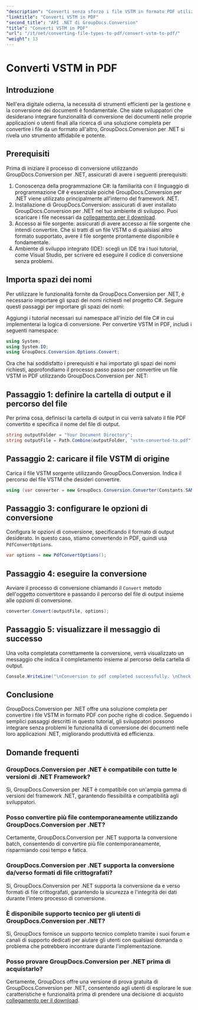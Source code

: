 ```yaml
---
"description": "Converti senza sforzo i file VSTM in formato PDF utilizzando GroupDocs.Conversion per .NET. Semplifica il tuo processo di gestione dei documenti con facilità."
"linktitle": "Converti VSTM in PDF"
"second_title": "API .NET di GroupDocs.Conversion"
"title": "Converti VSTM in PDF"
"url": "/it/net/converting-file-types-to-pdf/convert-vstm-to-pdf/"
"weight": 13
---
```


# Converti VSTM in PDF

## Introduzione
Nell'era digitale odierna, la necessità di strumenti efficienti per la gestione e la conversione dei documenti è fondamentale. Che siate sviluppatori che desiderano integrare funzionalità di conversione dei documenti nelle proprie applicazioni o utenti finali alla ricerca di una soluzione completa per convertire i file da un formato all'altro, GroupDocs.Conversion per .NET si rivela uno strumento affidabile e potente.
## Prerequisiti
Prima di iniziare il processo di conversione utilizzando GroupDocs.Conversion per .NET, assicurati di avere i seguenti prerequisiti:
1. Conoscenza della programmazione C#: la familiarità con il linguaggio di programmazione C# è essenziale poiché GroupDocs.Conversion per .NET viene utilizzato principalmente all'interno del framework .NET.
2. Installazione di GroupDocs.Conversion: assicurati di aver installato GroupDocs.Conversion per .NET nel tuo ambiente di sviluppo. Puoi scaricare i file necessari da [collegamento per il download](https://releases.groupdocs.com/conversion/net/).
3. Accesso ai file sorgente: assicurati di avere accesso ai file sorgente che intendi convertire. Che si tratti di un file VSTM o di qualsiasi altro formato supportato, avere il file sorgente prontamente disponibile è fondamentale.
4. Ambiente di sviluppo integrato (IDE): scegli un IDE tra i tuoi tutorial, come Visual Studio, per scrivere ed eseguire il codice di conversione senza problemi.

## Importa spazi dei nomi
Per utilizzare le funzionalità fornite da GroupDocs.Conversion per .NET, è necessario importare gli spazi dei nomi richiesti nel progetto C#. Seguire questi passaggi per importare gli spazi dei nomi:

Aggiungi i tutorial necessari sui namespace all'inizio del file C# in cui implementerai la logica di conversione. Per convertire VSTM in PDF, includi i seguenti namespace:
```csharp
using System;
using System.IO;
using GroupDocs.Conversion.Options.Convert;
```

Ora che hai soddisfatto i prerequisiti e hai importato gli spazi dei nomi richiesti, approfondiamo il processo passo passo per convertire un file VSTM in PDF utilizzando GroupDocs.Conversion per .NET:
## Passaggio 1: definire la cartella di output e il percorso del file
Per prima cosa, definisci la cartella di output in cui verrà salvato il file PDF convertito e specifica il nome del file di output.
```csharp
string outputFolder = "Your Document Directory";
string outputFile = Path.Combine(outputFolder, "vstm-converted-to.pdf");
```
## Passaggio 2: caricare il file VSTM di origine
Carica il file VSTM sorgente utilizzando GroupDocs.Conversion. Indica il percorso del file VSTM che desideri convertire.
```csharp
using (var converter = new GroupDocs.Conversion.Converter(Constants.SAMPLE_VSTM))
```
## Passaggio 3: configurare le opzioni di conversione
Configura le opzioni di conversione, specificando il formato di output desiderato. In questo caso, stiamo convertendo in PDF, quindi usa `PdfConvertOptions`.
```csharp
var options = new PdfConvertOptions();
```
## Passaggio 4: eseguire la conversione
Avviare il processo di conversione chiamando il `Convert` metodo dell'oggetto convertitore e passando il percorso del file di output insieme alle opzioni di conversione.
```csharp
converter.Convert(outputFile, options);
```
## Passaggio 5: visualizzare il messaggio di successo
Una volta completata correttamente la conversione, verrà visualizzato un messaggio che indica il completamento insieme al percorso della cartella di output.
```csharp
Console.WriteLine("\nConversion to pdf completed successfully. \nCheck output in {0}", outputFolder);
```

## Conclusione
GroupDocs.Conversion per .NET offre una soluzione completa per convertire i file VSTM in formato PDF con poche righe di codice. Seguendo i semplici passaggi descritti in questo tutorial, gli sviluppatori possono integrare senza problemi le funzionalità di conversione dei documenti nelle loro applicazioni .NET, migliorando produttività ed efficienza.
## Domande frequenti
### GroupDocs.Conversion per .NET è compatibile con tutte le versioni di .NET Framework?
Sì, GroupDocs.Conversion per .NET è compatibile con un'ampia gamma di versioni del framework .NET, garantendo flessibilità e compatibilità agli sviluppatori.
### Posso convertire più file contemporaneamente utilizzando GroupDocs.Conversion per .NET?
Certamente, GroupDocs.Conversion per .NET supporta la conversione batch, consentendo di convertire più file contemporaneamente, risparmiando così tempo e fatica.
### GroupDocs.Conversion per .NET supporta la conversione da/verso formati di file crittografati?
Sì, GroupDocs.Conversion per .NET supporta la conversione da e verso formati di file crittografati, garantendo la sicurezza e l'integrità dei dati durante l'intero processo di conversione.
### È disponibile supporto tecnico per gli utenti di GroupDocs.Conversion per .NET?
Sì, GroupDocs fornisce un supporto tecnico completo tramite i suoi forum e canali di supporto dedicati per aiutare gli utenti con qualsiasi domanda o problema che potrebbero incontrare durante l'implementazione.
### Posso provare GroupDocs.Conversion per .NET prima di acquistarlo?
Certamente, GroupDocs offre una versione di prova gratuita di GroupDocs.Conversion per .NET, consentendo agli utenti di esplorare le sue caratteristiche e funzionalità prima di prendere una decisione di acquisto [collegamento per il download](https://releases.groupdocs.com/conversion/net/).